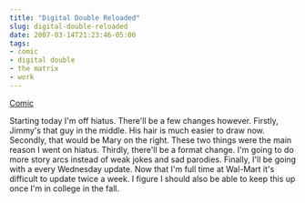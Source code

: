 ```yaml
---
title: "Digital Double Reloaded"
slug: digital-double-reloaded
date: 2007-03-14T21:23:46-05:00
tags:
- comic
- digital double
- the matrix
- work
---
```

[Comic](http://digitaldouble.smackjeeves.com/comics/127572/)

Starting today I'm off hiatus. There'll be a few changes however. Firstly, Jimmy's that guy in the middle. His hair is much easier to draw now. Secondly, that would be Mary on the right. These two things were the main reason I went on hiatus. Thirdly, there'll be a format change. I'm going to do more story arcs instead of weak jokes and sad parodies. Finally, I'll be going with a every Wednesday update. Now that I'm full time at Wal-Mart it's difficult to update twice a week. I figure I should also be able to keep this up once I'm in college in the fall.
